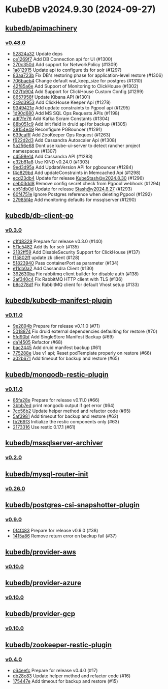 # KubeDB v2024.9.30 (2024-09-27)


## [kubedb/apimachinery](https://github.com/kubedb/apimachinery)

### [v0.48.0](https://github.com/kubedb/apimachinery/releases/tag/v0.48.0)

- [52824a32](https://github.com/kubedb/apimachinery/commit/52824a32c) Update deps
- [ce1269f7](https://github.com/kubedb/apimachinery/commit/ce1269f7a) Add DB Connection api for UI (#1300)
- [270c350d](https://github.com/kubedb/apimachinery/commit/270c350d4) Add support for NetworkPolicy (#1309)
- [1a812915](https://github.com/kubedb/apimachinery/commit/1a812915f) Update api to configure tls for solr (#1297)
- [83aa723b](https://github.com/kubedb/apimachinery/commit/83aa723b3) Fix DB's restoring phase for application-level restore (#1306)
- [706baeb4](https://github.com/kubedb/apimachinery/commit/706baeb42) Change default wal_keep_size for postgres (#1310)
- [42f85a6e](https://github.com/kubedb/apimachinery/commit/42f85a6e3) Add Support of Monitoring to ClickHouse (#1302)
- [027fb904](https://github.com/kubedb/apimachinery/commit/027fb9041) Add Support for ClickHouse Custom Config (#1299)
- [8657958f](https://github.com/kubedb/apimachinery/commit/8657958fe) Update Kibana API (#1301)
- [2c9d3953](https://github.com/kubedb/apimachinery/commit/2c9d3953d) Add ClickHouse Keeper Api (#1278)
- [9349421e](https://github.com/kubedb/apimachinery/commit/9349421ec) Add update constraints to Pgpool api (#1295)
- [1d90d680](https://github.com/kubedb/apimachinery/commit/1d90d680f) Add MS SQL Ops Requests APIs (#1198)
- [adf7fe76](https://github.com/kubedb/apimachinery/commit/adf7fe76c) Add Kafka Scram Constants (#1304)
- [88b051c9](https://github.com/kubedb/apimachinery/commit/88b051c92) Add init field in druid api for backup (#1305)
- [38154e49](https://github.com/kubedb/apimachinery/commit/38154e492) Reconfigure PGBouncer (#1291)
- [639cafff](https://github.com/kubedb/apimachinery/commit/639cafff0) Add ZooKeeper Ops Request (#1263)
- [f622d2d3](https://github.com/kubedb/apimachinery/commit/f622d2d3c) Add Cassandra Autoscaler Api (#1308)
- [5a256e68](https://github.com/kubedb/apimachinery/commit/5a256e688) Dont use kube-ui-server to detect rancher project namespaces (#1307)
- [c4598e14](https://github.com/kubedb/apimachinery/commit/c4598e143) Add Cassandra API (#1283)
- [e32b81a8](https://github.com/kubedb/apimachinery/commit/e32b81a82) Use KIND v0.24.0 (#1303)
- [9ed3d95a](https://github.com/kubedb/apimachinery/commit/9ed3d95a4) Add UpdateVersion API for pgbouncer (#1284)
- [f4c829bd](https://github.com/kubedb/apimachinery/commit/f4c829bda) Add updateConstraints in Memcached Api (#1298)
- [ecd23db4](https://github.com/kubedb/apimachinery/commit/ecd23db43) Update for release KubeStash@v2024.8.30 (#1296)
- [ceb03dd8](https://github.com/kubedb/apimachinery/commit/ceb03dd8b) Remove config secret check from Pgpool webhook (#1294)
- [eb51db0d](https://github.com/kubedb/apimachinery/commit/eb51db0d7) Update for release Stash@v2024.8.27 (#1293)
- [60f4751e](https://github.com/kubedb/apimachinery/commit/60f4751e3) Ignore Postgres reference when deleting Pgpool (#1292)
- [27985f4e](https://github.com/kubedb/apimachinery/commit/27985f4eb) Add monitoring defaults for mssqlserver (#1290)



## [kubedb/db-client-go](https://github.com/kubedb/db-client-go)

### [v0.3.0](https://github.com/kubedb/db-client-go/releases/tag/v0.3.0)

- [c1fd8329](https://github.com/kubedb/db-client-go/commit/c1fd8329) Prepare for release v0.3.0 (#140)
- [5f1c5482](https://github.com/kubedb/db-client-go/commit/5f1c5482) Add tls for solr (#135)
- [2182ff59](https://github.com/kubedb/db-client-go/commit/2182ff59) Add DisableSecurity Support for ClickHouse (#137)
- [f15802ff](https://github.com/kubedb/db-client-go/commit/f15802ff) update zk client (#128)
- [51823940](https://github.com/kubedb/db-client-go/commit/51823940) Pass containerPort as parameter (#134)
- [e11cb0a2](https://github.com/kubedb/db-client-go/commit/e11cb0a2) Add Cassandra Client (#130)
- [392630ba](https://github.com/kubedb/db-client-go/commit/392630ba) Fix rabbitmq client builder for disable auth (#138)
- [2af340c4](https://github.com/kubedb/db-client-go/commit/2af340c4) Fix RabbitMQ HTTP client with TLS (#136)
- [b8c278df](https://github.com/kubedb/db-client-go/commit/b8c278df) Fix RabbitMQ client for default Vhost setup (#133)



## [kubedb/kubedb-manifest-plugin](https://github.com/kubedb/kubedb-manifest-plugin)

### [v0.11.0](https://github.com/kubedb/kubedb-manifest-plugin/releases/tag/v0.11.0)

- [9e2894b](https://github.com/kubedb/kubedb-manifest-plugin/commit/9e2894b) Prepare for release v0.11.0 (#71)
- [5018874](https://github.com/kubedb/kubedb-manifest-plugin/commit/5018874) Fix druid external dependencies defaulting for restore (#70)
- [5fd90bf](https://github.com/kubedb/kubedb-manifest-plugin/commit/5fd90bf) Add SingleStore Manifest Backup (#69)
- [da14505](https://github.com/kubedb/kubedb-manifest-plugin/commit/da14505) Refactor (#68)
- [bac2445](https://github.com/kubedb/kubedb-manifest-plugin/commit/bac2445) Add druid manifest backup (#61)
- [775288e](https://github.com/kubedb/kubedb-manifest-plugin/commit/775288e) Use v1 api; Reset podTemplate properly on restore (#66)
- [a02b671](https://github.com/kubedb/kubedb-manifest-plugin/commit/a02b671) Add timeout for backup and restore (#65)



## [kubedb/mongodb-restic-plugin](https://github.com/kubedb/mongodb-restic-plugin)

### [v0.11.0](https://github.com/kubedb/mongodb-restic-plugin/releases/tag/v0.11.0)

- [85fa28e](https://github.com/kubedb/mongodb-restic-plugin/commit/85fa28e) Prepare for release v0.11.0 (#66)
- [3bbb7ed](https://github.com/kubedb/mongodb-restic-plugin/commit/3bbb7ed) print mongodb output if get error (#64)
- [7cc56b2](https://github.com/kubedb/mongodb-restic-plugin/commit/7cc56b2) Update helper method and refactor code (#65)
- [5af3981](https://github.com/kubedb/mongodb-restic-plugin/commit/5af3981) Add timeout for backup and restore (#62)
- [fb269f3](https://github.com/kubedb/mongodb-restic-plugin/commit/fb269f3) Initialize the restic components only (#63)
- [2173316](https://github.com/kubedb/mongodb-restic-plugin/commit/2173316) Use restic 0.17.1 (#61)



## [kubedb/mssqlserver-archiver](https://github.com/kubedb/mssqlserver-archiver)

### [v0.2.0](https://github.com/kubedb/mssqlserver-archiver/releases/tag/v0.2.0)




## [kubedb/mysql-router-init](https://github.com/kubedb/mysql-router-init)

### [v0.26.0](https://github.com/kubedb/mysql-router-init/releases/tag/v0.26.0)




## [kubedb/postgres-csi-snapshotter-plugin](https://github.com/kubedb/postgres-csi-snapshotter-plugin)

### [v0.9.0](https://github.com/kubedb/postgres-csi-snapshotter-plugin/releases/tag/v0.9.0)

- [0f4f483](https://github.com/kubedb/postgres-csi-snapshotter-plugin/commit/0f4f483) Prepare for release v0.9.0 (#38)
- [1415a86](https://github.com/kubedb/postgres-csi-snapshotter-plugin/commit/1415a86) Remove return error on backup fail (#37)



## [kubedb/provider-aws](https://github.com/kubedb/provider-aws)

### [v0.10.0](https://github.com/kubedb/provider-aws/releases/tag/v0.10.0)




## [kubedb/provider-azure](https://github.com/kubedb/provider-azure)

### [v0.10.0](https://github.com/kubedb/provider-azure/releases/tag/v0.10.0)




## [kubedb/provider-gcp](https://github.com/kubedb/provider-gcp)

### [v0.10.0](https://github.com/kubedb/provider-gcp/releases/tag/v0.10.0)




## [kubedb/zookeeper-restic-plugin](https://github.com/kubedb/zookeeper-restic-plugin)

### [v0.4.0](https://github.com/kubedb/zookeeper-restic-plugin/releases/tag/v0.4.0)

- [c64eefc](https://github.com/kubedb/zookeeper-restic-plugin/commit/c64eefc) Prepare for release v0.4.0 (#17)
- [db28c83](https://github.com/kubedb/zookeeper-restic-plugin/commit/db28c83) Update helper method and refactor code (#16)
- [175447e](https://github.com/kubedb/zookeeper-restic-plugin/commit/175447e) Add timeout for backup and restore (#15)




